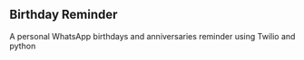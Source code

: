## Birthday Reminder
A personal WhatsApp birthdays and anniversaries reminder using Twilio and python
